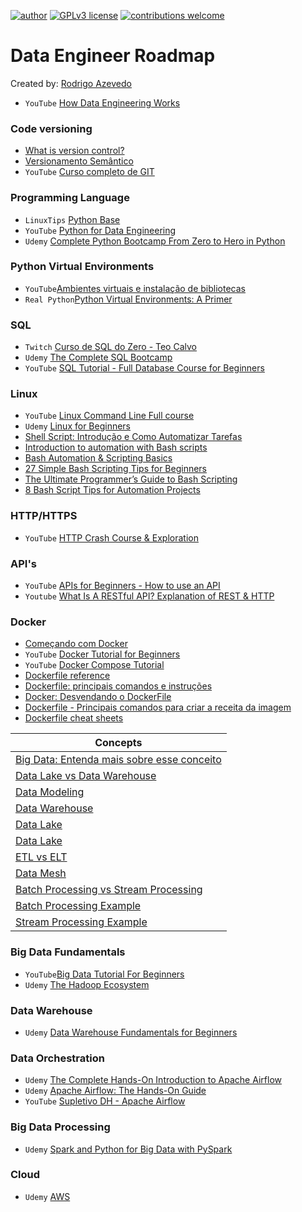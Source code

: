 [![author](https://img.shields.io/badge/author-razevedo1994-red.svg)](https://www.linkedin.com/in/azevedo94/) [![GPLv3 license](https://img.shields.io/badge/License-GPLv3-blue.svg)](http://perso.crans.org/besson/LICENSE.html) [![contributions welcome](https://img.shields.io/badge/contributions-welcome-brightgreen.svg?style=flat)](https://github.com/razevedo1994/data_engineer_roadmap/issues)

# Data Engineer Roadmap

Created by: [Rodrigo Azevedo](https://www.linkedin.com/in/azevedo94/)


- `YouTube` [How Data Engineering Works](https://www.youtube.com/watch?v=qWru-b6m030)


### Code versioning

- [What is version control?](https://www.atlassian.com/git/tutorials/what-is-version-control)
- [Versionamento Semântico](https://semver.org/lang/pt-BR/)
- `YouTube` [Curso completo de GIT](https://www.youtube.com/watch?v=OuOb1_qADBQ)


### Programming Language

- `LinuxTips` [Python Base](https://www.linuxtips.io/products/python-base)
- `YouTube` [Python for Data Engineering](https://www.youtube.com/watch?v=yl3uoL050gw&list=PL50mYnndduIHs5KReaz7F7aSelC-zG2zP)
- `Udemy` [Complete Python Bootcamp From Zero to Hero in Python](https://www.udemy.com/course/complete-python-bootcamp/?ranMID=39197&ranEAID=HTtUFxqit0c&ranSiteID=HTtUFxqit0c-1OxN5idcVF_YM1Xge1wiYg&utm_source=aff-campaign&LSNPUBID=HTtUFxqit0c&utm_medium=udemyads)


### Python Virtual Environments

- `YouTube`[Ambientes virtuais e instalação de bibliotecas](https://www.youtube.com/watch?v=naGF7EIUFp0)
- `Real Python`[Python Virtual Environments: A Primer](https://realpython.com/python-virtual-environments-a-primer/)


### SQL

- `Twitch` [Curso de SQL do Zero - Teo Calvo](https://www.twitch.tv/collections/1GD1BC-Y3BbhgA)
- `Udemy` [The Complete SQL Bootcamp](https://www.udemy.com/course/the-complete-sql-bootcamp/?ranMID=39197&ranEAID=HTtUFxqit0c&ranSiteID=HTtUFxqit0c-yn4syphFt3wsdlQl_2Sl0g&utm_source=aff-campaign&utm_medium=udemyads&LSNPUBID=HTtUFxqit0c)
- `YouTube` [SQL Tutorial - Full Database Course for Beginners](https://www.youtube.com/watch?v=HXV3zeQKqGY)


### Linux

- `YouTube` [Linux Command Line Full course](https://www.youtube.com/watch?v=2PGnYjbYuUo)
- `Udemy` [Linux for Beginners](https://www.udemy.com/course/linux-for-beginners-2021/?ranMID=39197&ranEAID=HTtUFxqit0c&ranSiteID=HTtUFxqit0c-hFZAmF_V4qoQMac49XY_Wg&LSNPUBID=HTtUFxqit0c&utm_source=aff-campaign&utm_medium=udemyads)
- [Shell Script: Introdução e Como Automatizar Tarefas](https://www.alura.com.br/artigos/automatizando-tarefas-com-shell-script)
- [Introduction to automation with Bash scripts](https://opensource.com/article/19/12/automation-bash-scripts)
- [Bash Automation & Scripting Basics](https://www.howtogeek.com/devops/bash-automation-scripting-basics-part-1/)
- [27 Simple Bash Scripting Tips for Beginners](https://betterprogramming.pub/27-simple-bash-scripting-tips-for-beginners-d6764c977546)
- [The Ultimate Programmer’s Guide to Bash Scripting](https://betterprogramming.pub/the-ultimate-programmers-guide-to-bash-scripting-2d11d4e6e978)
- [8 Bash Script Tips for Automation Projects](https://towardsdatascience.com/8-bash-script-tips-for-automation-projects-2c63d8716f9a)


### HTTP/HTTPS

- `YouTube` [HTTP Crash Course & Exploration](https://www.youtube.com/watch?v=iYM2zFP3Zn0)


### API's

- `YouTube` [APIs for Beginners - How to use an API](https://www.youtube.com/watch?v=GZvSYJDk-us&t=6965s)
- `Youtube` [What Is A RESTful API? Explanation of REST & HTTP](https://www.youtube.com/watch?v=Q-BpqyOT3a8)


### Docker

- [Começando com Docker](https://www.alura.com.br/artigos/comecando-com-docker)
- `YouTube` [Docker Tutorial for Beginners](https://www.youtube.com/watch?v=3c-iBn73dDE)
- `YouTube` [Docker Compose Tutorial](https://www.youtube.com/watch?v=HG6yIjZapSA)
- [Dockerfile reference](https://docs.docker.com/engine/reference/builder/)
- [Dockerfile: principais comandos e instruções](https://dev.to/soutoigor/dockerfile-principais-comandos-e-instrucoes-2jpp)
- [Docker: Desvendando o DockerFile](https://www.alura.com.br/artigos/desvendando-o-dockerfile?gclid=Cj0KCQjwsdiTBhD5ARIsAIpW8CIz8NZVdIX37M4d2e0VzHUwx7UC2G9D1Lh_gKzbHtkgRJazXZpnxxwaAvmIEALw_wcB)
- [Dockerfile - Principais comandos para criar a receita da imagem](https://blog.rocketseat.com.br/dockerfile-principais-comandos-para-criar-a-receita-da-imagem/)
- [Dockerfile cheat sheets](https://kapeli.com/cheat_sheets/Dockerfile.docset/Contents/Resources/Documents/index)


| Concepts                                                                                                                                |
|-----------------------------------------------------------------------------------------------------------------------------------------|
| [Big Data: Entenda mais sobre esse conceito](https://www.alura.com.br/artigos/big-data)                                                 |
| [Data Lake vs Data Warehouse](https://www.alura.com.br/artigos/data-lake-vs-data-warehouse)                                             |
| [Data Modeling](https://medium.com/sagar-explains-azure-and-analytics-data-engineerin/introduction-to-data-modelling-c0c44432ec0b)      |
| [Data Warehouse](https://www.analytics8.com/blog/what-is-a-data-warehouse/)                                                             |
| [Data Lake](https://www.youtube.com/watch?v=RQOXkuirWF0)                                                                                |
| [Data Lake](https://faun.pub/an-overview-of-data-lake-concepts-and-architectures-on-aws-and-azure-f485ed5110e2)                         |
| [ETL vs ELT](https://www.guru99.com/etl-vs-elt.html)                                                                                    |
| [Data Mesh](https://medium.com/data-hackers/data-mesh-indo-al%C3%A9m-do-data-lake-e-data-warehouse-465d57539d89)                        |
| [Batch Processing vs Stream Processing](https://gowthamy.medium.com/big-data-battle-batch-processing-vs-stream-processing-5d94600d8103) |
| [Batch Processing Example](https://www.startdataengineering.com/post/update-mysql-in-batch/)                                            |
| [Stream Processing Example](https://www.startdataengineering.com/post/data-engineering-project-for-beginners-stream-edition/)           |


### Big Data Fundamentals

- `YouTube`[Big Data Tutorial For Beginners](https://www.youtube.com/watch?v=16Z2WRtoO8Y)
- `Udemy` [The Hadoop Ecosystem](https://www.udemy.com/course/learn-big-data-the-hadoop-ecosystem-masterclass/?ranMID=39197&ranEAID=HTtUFxqit0c&ranSiteID=HTtUFxqit0c-cjIFaJzEck5Pdp99WCBpew&LSNPUBID=HTtUFxqit0c&utm_source=aff-campaign&utm_medium=udemyads)

### Data Warehouse

- `Udemy` [Data Warehouse Fundamentals for Beginners](https://www.udemy.com/course/data-warehouse-fundamentals-for-beginners/?ranMID=39197&ranEAID=HTtUFxqit0c&ranSiteID=HTtUFxqit0c-5Cssseb5O_hSY2lvbFd3bQ&LSNPUBID=HTtUFxqit0c&utm_source=aff-campaign&utm_medium=udemyads)


### Data Orchestration

- `Udemy` [The Complete Hands-On Introduction to Apache Airflow](https://www.udemy.com/course/the-complete-hands-on-course-to-master-apache-airflow/?ranMID=39197&ranEAID=HTtUFxqit0c&ranSiteID=HTtUFxqit0c-RLnxYMmqet2OlocFyF.SdQ&LSNPUBID=HTtUFxqit0c&utm_source=aff-campaign&utm_medium=udemyads)
- `Udemy` [Apache Airflow: The Hands-On Guide](https://www.udemy.com/course/the-ultimate-hands-on-course-to-master-apache-airflow/)
- `YouTube` [Supletivo DH - Apache Airflow](https://www.youtube.com/watch?v=f_lnDBR3rFU&t=468s)


### Big Data Processing

- `Udemy` [Spark and Python for Big Data with PySpark](https://www.udemy.com/course/spark-and-python-for-big-data-with-pyspark/?ranMID=39197&ranEAID=HTtUFxqit0c&ranSiteID=HTtUFxqit0c-qofM41MCAbjZoB0kUD_6vA&LSNPUBID=HTtUFxqit0c&utm_source=aff-campaign&utm_medium=udemyads)


### Cloud

- `Udemy` [AWS](https://www.udemy.com/course/aws-certified-cloud-practitioner-new/?ranMID=39197&ranEAID=HTtUFxqit0c&ranSiteID=HTtUFxqit0c-B0OpiE6Fs4IfdBOSfTrANg&utm_source=aff-campaign&utm_medium=udemyads&LSNPUBID=HTtUFxqit0c)












